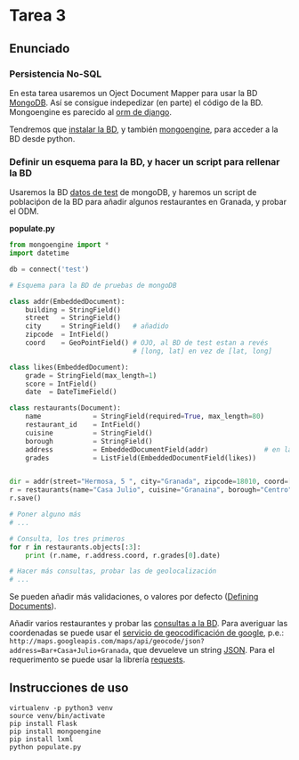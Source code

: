 # Tarea 3

## Enunciado

### Persistencia No-SQL

En esta tarea usaremos un Oject Document Mapper para usar la BD [MongoDB](https://docs.mongodb.com/getting-started/shell/introduction/). Así se consigue indepedizar (en parte) el código de la BD. Mongoengine es parecido al [orm de django](https://docs.djangoproject.com/en/1.10/topics/db/models/).

Tendremos que [instalar la BD](https://docs.mongodb.com/getting-started/shell/installation/), y también [mongoengine](http://mongoengine.org/), para acceder a la BD desde python.

### Definir un esquema para la BD, y hacer un script para rellenar la BD

Usaremos la BD [datos de test](https://docs.mongodb.com/getting-started/shell/import-data/) de mongoDB, y haremos un script de poblaciṕon de la BD para añadir algunos restaurantes en Granada, y probar el ODM.

**populate.py**

```python
from mongoengine import *
import datetime

db = connect('test')

# Esquema para la BD de pruebas de mongoDB

class addr(EmbeddedDocument):
    building = StringField()
    street   = StringField()
    city     = StringField()   # añadido
    zipcode  = IntField()
    coord    = GeoPointField() # OJO, al BD de test estan a revés
                               # [long, lat] en vez de [lat, long]

class likes(EmbeddedDocument):
    grade = StringField(max_length=1)
    score = IntField()
    date  = DateTimeField()

class restaurants(Document):
    name             = StringField(required=True, max_length=80)
    restaurant_id    = IntField()
    cuisine          = StringField()
    borough          = StringField()
    address          = EmbeddedDocumentField(addr)              # en la misma collección
    grades           = ListField(EmbeddedDocumentField(likes))


dir = addr(street="Hermosa, 5 ", city="Granada", zipcode=18010, coord=[37.1766872, -3.5965171])  # así están bien
r = restaurants(name="Casa Julio", cuisine="Granaina", borough="Centro", address=dir)
r.save()

# Poner alguno más
# ...

# Consulta, los tres primeros
for r in restaurants.objects[:3]:
    print (r.name, r.address.coord, r.grades[0].date)

# Hacer más consultas, probar las de geolocalización
# ...
```

Se pueden añadir más validaciones, o valores por defecto ([Defining Documents](http://docs.mongoengine.org/guide/defining-documents.html)).

Añadir varios restaurantes y probar las [consultas a la BD](http://docs.mongoengine.org/guide/querying.html). Para averiguar las coordenadas se puede usar el [servicio de geocodificación de google](https://developers.google.com/maps/documentation/geocoding/intro), p.e.: `http://maps.googleapis.com/maps/api/geocode/json?address=Bar+Casa+Julio+Granada`, que devueleve un string [JSON](http://maps.googleapis.com/maps/api/geocode/json?address=Bar+Casa+Juilo+Granada). Para el requerimento se puede usar la librería [requests](http://docs.python-requests.org/en/master/).

## Instrucciones de uso

```
virtualenv -p python3 venv
source venv/bin/activate
pip install Flask
pip install mongoengine
pip install lxml
python populate.py
```
